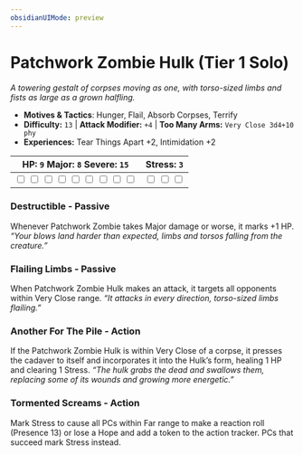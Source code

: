 ```yaml
---
obsidianUIMode: preview
---
```

# Patchwork Zombie Hulk (Tier 1 Solo)

*A towering gestalt of corpses moving as one, with torso-sized limbs and fists as large as a grown halfling.*

- **Motives & Tactics**: Hunger, Flail, Absorb Corpses, Terrify
- **Difficulty:** `13` | **Attack Modifier:** `+4` | **Too Many Arms:** `Very Close 3d4+10 phy`
- **Experiences:** Tear Things Apart +2, Intimidation +2

| HP: `9` Major: `8` Severe: `15` | Stress: `3` |
|--|--|
|  <input type="checkbox" unchecked id="8fae7dce"> <input type="checkbox" unchecked id="fcb7c7e3"> <input type="checkbox" unchecked id="8b9123cc"> <input type="checkbox" unchecked id="e8dd55bc"> <input type="checkbox" unchecked id="bdf5e23e"> <input type="checkbox" unchecked id="a6ff0aae"> <input type="checkbox" unchecked id="61713e04"> <input type="checkbox" unchecked id="18c6677c"> <input type="checkbox" unchecked id="793c1028"> |  <input type="checkbox" unchecked id="88f310b2"> <input type="checkbox" unchecked id="432b5b57"> <input type="checkbox" unchecked id="2283ed0c"> |

### Destructible - Passive

Whenever Patchwork Zombie takes Major damage or worse, it marks +1 HP. *“Your blows land harder than expected, limbs and torsos falling from the creature.”*

### Flailing Limbs - Passive

When Patchwork Zombie Hulk makes an attack, it targets all opponents within Very Close range. *“It attacks in every direction, torso-sized limbs flailing.”*

### Another For The Pile - Action

If the Patchwork Zombie Hulk is within Very Close of a corpse, it presses the cadaver to itself and incorporates it into the Hulk’s form, healing 1 HP and clearing 1 Stress. *“The hulk grabs the dead and swallows them, replacing some of its wounds and growing more energetic.”*

### Tormented Screams - Action

Mark Stress to cause all PCs within Far range to make a reaction roll (Presence 13) or lose a Hope and add a token to the action tracker. PCs that succeed mark Stress instead. 


